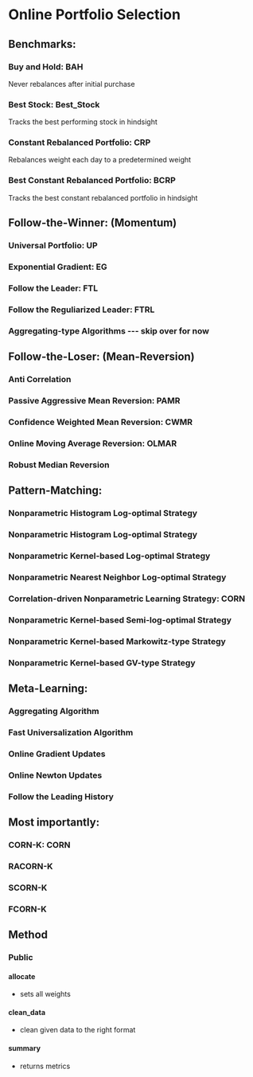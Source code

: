 # Online Portfolio Selection



## Benchmarks:
### Buy and Hold: BAH
Never rebalances after initial purchase
### Best Stock: Best_Stock
Tracks the best performing stock in hindsight
### Constant Rebalanced Portfolio: CRP
Rebalances weight each day to a predetermined weight
### Best Constant Rebalanced Portfolio: BCRP
Tracks the best constant rebalanced portfolio in hindsight
## Follow-the-Winner: (Momentum)
### Universal Portfolio: UP
### Exponential Gradient: EG
### Follow the Leader: FTL
### Follow the Reguliarized Leader: FTRL
### Aggregating-type Algorithms --- skip over for now

## Follow-the-Loser: (Mean-Reversion)
### Anti Correlation
### Passive Aggressive Mean Reversion: PAMR
### Confidence Weighted Mean Reversion: CWMR
### Online Moving Average Reversion: OLMAR
### Robust Median Reversion

## Pattern-Matching:
### Nonparametric Histogram Log-optimal Strategy
### Nonparametric Histogram Log-optimal Strategy
### Nonparametric Kernel-based Log-optimal Strategy
### Nonparametric Nearest Neighbor Log-optimal Strategy
### Correlation-driven Nonparametric Learning Strategy: CORN
### Nonparametric Kernel-based Semi-log-optimal Strategy
### Nonparametric Kernel-based Markowitz-type Strategy
### Nonparametric Kernel-based GV-type Strategy

## Meta-Learning:
### Aggregating Algorithm
### Fast Universalization Algorithm
### Online Gradient Updates
### Online Newton Updates
### Follow the Leading History

## Most importantly:
### CORN-K: CORN
### RACORN-K
### SCORN-K
### FCORN-K

## Method
### Public
#### allocate
- sets all weights
#### clean_data
- clean given data to the right format
#### summary
- returns metrics